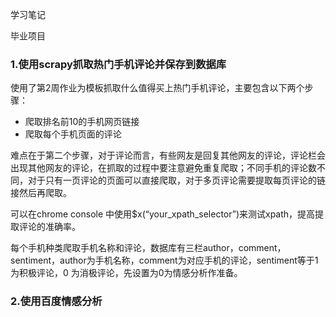 学习笔记

毕业项目

### 1.使用scrapy抓取热门手机评论并保存到数据库

使用了第2周作业为模板抓取什么值得买上热门手机评论，主要包含以下两个步骤：

* 爬取排名前10的手机网页链接
* 爬取每个手机页面的评论

难点在于第二个步骤，对于评论而言，有些网友是回复其他网友的评论，评论栏会出现其他网友的评论，在抓取的过程中要注意避免重复爬取；不同手机的评论数不同，对于只有一页评论的页面可以直接爬取，对于多页评论需要提取每页评论的链接然后再爬取。

可以在chrome console 中使用$x(“your_xpath_selector”)来测试xpath，提高提取评论的准确率。

每个手机种类爬取手机名称和评论，数据库有三栏author，comment，sentiment，author为手机名称，comment为对应手机的评论，sentiment等于1为积极评论，0 为消极评论，先设置为0为情感分析作准备。

### 2.使用百度情感分析



